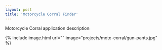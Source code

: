 ```yaml
---
layout: post
title: 'Motorcycle Corral Finder'
---
```


Motorcycle Corral application description

{% include image.html url="" image="projects/moto-corral/gun-pants.jpg" %}
